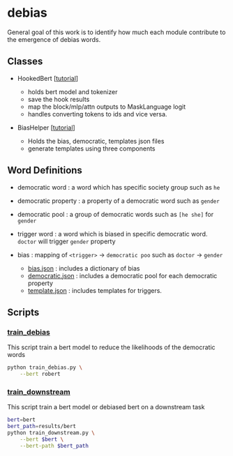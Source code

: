 # debias

General goal of this work is to identify how much each module contribute to the emergence of debias words. 

## Classes 

* HookedBert [[tutorial](tutorials/hooked_bert.ipynb)] 
  * holds bert model and tokenizer 
  * save the hook results 
  * map the block/mlp/attn outputs to MaskLanguage logit 
  * handles converting tokens to ids and vice versa. 

* BiasHelper [[tutorial](tutorials/bias_helper.ipynb)]
  * Holds the bias, democratic, templates json files 
  * generate templates using three components

## Word Definitions 

* democratic word : a word which has specific society group such as `he` 
* democratic property : a property of a democratic word such as `gender` 
* democratic pool : a group of democratic words such as `[he she]` for `gender` 
* trigger word : a word which is biased in specific democratic word. `doctor` will trigger `gender` property 

* bias : mapping of  `<trigger>` -> `democratic poo` such as `doctor` -> `gender`
    * [bias.json](/data/bias.json) : includes a dictionary of bias 
    * [democratic.json](/data/democratic.json) : includes a democratic pool for each democratic property 
    * [template.json](/data/templates.json) : includes templates for triggers. 


## Scripts 

###  [train_debias](train_debias.py) 

This script train a bert model to reduce the likelihoods of the democratic words 


```bash 
python train_debias.py \
    --bert robert 
```

###  [train_downstream](train_downstream.py) 

This script train a bert model or debiased bert on a downstream task 

```bash
bert=bert
bert_path=results/bert
python train_downstream.py \
    --bert $bert \
    --bert-path $bert_path
```
